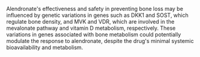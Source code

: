Alendronate's effectiveness and safety in preventing bone loss may be influenced by genetic variations in genes such as DKK1 and SOST, which regulate bone density, and MVK and VDR, which are involved in the mevalonate pathway and vitamin D metabolism, respectively. These variations in genes associated with bone metabolism could potentially modulate the response to alendronate, despite the drug's minimal systemic bioavailability and metabolism.